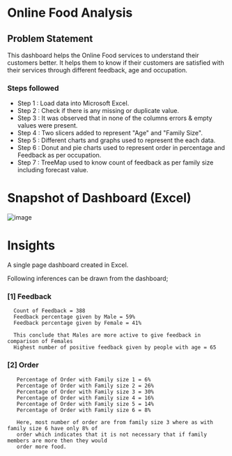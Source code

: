 # Online Food Analysis

## Problem Statement

This dashboard helps the Online Food services to understand their customers better. It helps them to know if their customers are satisfied with their services through different feedback, age and occupation. 

### Steps followed 

- Step 1 : Load data into Microsoft Excel.
- Step 2 : Check if there is any missing or duplicate value.
- Step 3 : It was observed that in none of the columns errors & empty values were present.
- Step 4 : Two slicers added to represent "Age" and "Family Size".
- Step 5 : Different charts and graphs used to represent the each data. 
- Step 6 : Donut and pie charts used to represent order in percentage and Feedback as per occupation.   
- Step 7 : TreeMap used to know count of feedback as per family size including forecast value.    

        
# Snapshot of Dashboard (Excel)

![image](https://github.com/user-attachments/assets/e77d8f91-f0cf-4c24-837b-f0c4fe41e15c)


# Insights

A single page dashboard created in Excel.

Following inferences can be drawn from the dashboard;

### [1] Feedback 

      Count of Feedback = 388
      Feedback percentage given by Male = 59%
      Feedback percentage given by Female = 41%

      This conclude that Males are more active to give feedback in comparison of Females
      Highest number of positive feedback given by people with age = 65

### [2] Order

       Percentage of Order with Family size 1 = 6%
       Percentage of Order with Family size 2 = 26%
       Percentage of Order with Family size 3 = 30%
       Percentage of Order with Family size 4 = 16%
       Percentage of Order with Family size 5 = 14%
       Percentage of Order with Family size 6 = 8%

       Here, most number of order are from family size 3 where as with family size 6 have only 8% of                          
       order which indicates that it is not necessary that if family members are more then they would 
       order more food. 

